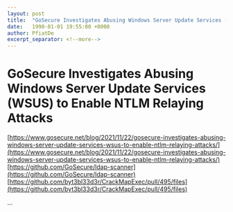 ```yaml
---
layout: post
title:  "GoSecure Investigates Abusing Windows Server Update Services (WSUS) to Enable NTLM Relaying Attacks"
date:   1990-01-01 19:55:00 +0000
author: PfiatDe
excerpt_separator: <!--more-->
---
```


# GoSecure Investigates Abusing Windows Server Update Services (WSUS) to Enable NTLM Relaying Attacks
[https://www.gosecure.net/blog/2021/11/22/gosecure-investigates-abusing-windows-server-update-services-wsus-to-enable-ntlm-relaying-attacks/](https://www.gosecure.net/blog/2021/11/22/gosecure-investigates-abusing-windows-server-update-services-wsus-to-enable-ntlm-relaying-attacks/)
[https://github.com/GoSecure/ldap-scanner](https://github.com/GoSecure/ldap-scanner)
[https://github.com/byt3bl33d3r/CrackMapExec/pull/495/files](https://github.com/byt3bl33d3r/CrackMapExec/pull/495/files)

...
<!--more-->
